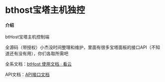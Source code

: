 # bthost宝塔主机独控

#### 介绍
btHost宝塔主机控制端

全源码（带授权）小杰没时间整理和维护，里面有很多宝塔面板的接口API（不知道还有没有用），你们各取所需吧

全系文档：[btHost 使用文档 · 看云](https://www.kancloud.cn/youngxj/bthost_manual/1926353)

API文档：[API接口文档](https://docs.apipost.cn/view/bad40855d7b411f5#2685899)

